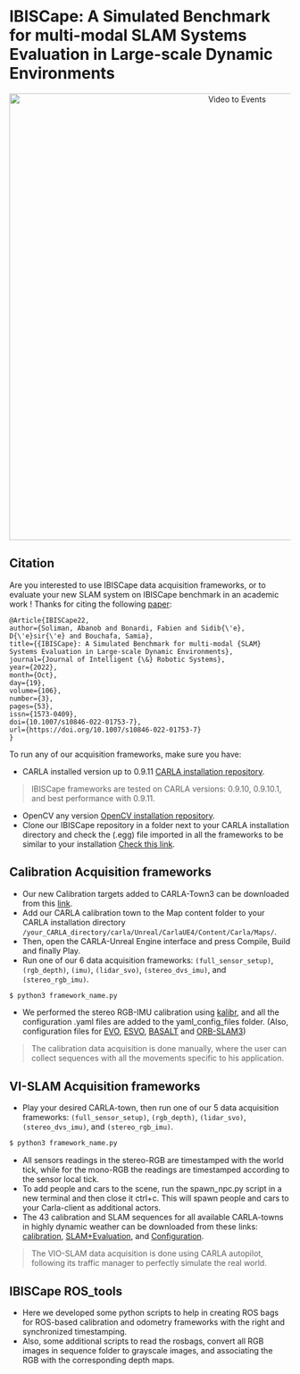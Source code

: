 # IBISCape: A Simulated Benchmark for multi-modal SLAM Systems Evaluation in Large-scale Dynamic Environments

<p align="center">
    <img src="IBISCape_github.gif" alt="Video to Events" width="800"/>
</p>

## Citation
Are you interested to use IBISCape data acquisition frameworks, or to evaluate your new SLAM system on IBISCape benchmark in an academic work ! 
Thanks for citing the following [paper](https://link.springer.com/article/10.1007/s10846-022-01753-7):

    @Article{IBISCape22,
    author={Soliman, Abanob and Bonardi, Fabien and Sidib{\'e}, D{\'e}sir{\'e} and Bouchafa, Samia},
    title={{IBISCape}: A Simulated Benchmark for multi-modal {SLAM} Systems Evaluation in Large-scale Dynamic Environments},
    journal={Journal of Intelligent {\&} Robotic Systems},
    year={2022},
    month={Oct},
    day={19},
    volume={106},
    number={3},
    pages={53},
    issn={1573-0409},
    doi={10.1007/s10846-022-01753-7},
    url={https://doi.org/10.1007/s10846-022-01753-7}
    }

To run any of our acquisition frameworks, make sure you have: 
- CARLA installed version up to 0.9.11 [CARLA installation repository](https://github.com/carla-simulator/carla.git).
> IBISCape frameworks are tested on CARLA versions: 0.9.10, 0.9.10.1, and best performance with 0.9.11.
- OpenCV any version [OpenCV installation repository](https://github.com/opencv/opencv.git).
- Clone our IBISCape repository in a folder next to your CARLA installation directory and check the (.egg) file imported in all the frameworks to be similar to your installation [Check this link](https://carla.readthedocs.io/en/latest/build_system/#versions-prior-to-0912).
## Calibration Acquisition frameworks 
- Our new Calibration targets added to CARLA-Town3 can be downloaded from this [link](https://ueve-my.sharepoint.com/:f:/g/personal/abanob_soliman_univ-evry_fr/EhMGdMFvWtNApc8B1xJk05cBPAAvnrrdivA86QBMkddoHQ?e=rfWolS).
- Add our CARLA calibration town to the Map content folder to your CARLA installation directory `/your_CARLA_directory/carla/Unreal/CarlaUE4/Content/Carla/Maps/`.
- Then, open the CARLA-Unreal Engine interface and press Compile, Build and finally Play.
- Run one of our 6 data acquisition frameworks: `(full_sensor_setup)`, `(rgb_depth)`, `(imu)`, `(lidar_svo)`, `(stereo_dvs_imu)`, and `(stereo_rgb_imu)`. 
```bash
$ python3 framework_name.py
```
- We performed the stereo RGB-IMU calibration using [kalibr](https://github.com/ethz-asl/kalibr.git), and all the configuration .yaml files are added to the yaml_config_files folder. (Also, configuration files for [EVO](https://github.com/uzh-rpg/rpg_dvs_evo_open), [ESVO](https://github.com/HKUST-Aerial-Robotics/ESVO), [BASALT](https://github.com/VladyslavUsenko/basalt-mirror) and [ORB-SLAM3](https://github.com/UZ-SLAMLab/ORB_SLAM3.git))
> The calibration data acquisition is done manually, where the user can collect sequences with all the movements specific to his application.
## VI-SLAM Acquisition frameworks 
- Play your desired CARLA-town, then run one of our 5 data acquisition frameworks: `(full_sensor_setup)`, `(rgb_depth)`, `(lidar_svo)`, `(stereo_dvs_imu)`, and `(stereo_rgb_imu)`.
```bash
$ python3 framework_name.py
```
- All sensors readings in the stereo-RGB are timestamped with the world tick, while for the mono-RGB the readings are timestamped according to the sensor local tick.
- To add people and cars to the scene, run the spawn_npc.py script in a new terminal and then close it ctrl+c. This will spawn people and cars to your Carla-client as additional actors.
- The 43 calibration and SLAM sequences for all available CARLA-towns in highly dynamic weather can be downloaded from these links: [calibration](https://ueve-my.sharepoint.com/:f:/g/personal/abanob_soliman_univ-evry_fr/EpUQUsjifzFAi5Ey8kJ1uUUBG1pWVqmind6drgNvAMm0mA?e=PuiGxZ), [SLAM+Evaluation](https://ueve-my.sharepoint.com/:f:/g/personal/abanob_soliman_univ-evry_fr/Eo6fKSsfuYVGnDgh821bl90BYKThrRMbFxfdbR-Qm3tAoA?e=2lhV53), and [Configuration](https://ueve-my.sharepoint.com/:f:/g/personal/abanob_soliman_univ-evry_fr/EtECQyUEPapAmNzzQCphkQ0BQEM8DGGBzpLD181vB5WelA?e=4dDbgx).
> The VIO-SLAM data acquisition is done using CARLA autopilot, following its traffic manager to perfectly simulate the real world.
## IBISCape ROS_tools
- Here we developed some python scripts to help in creating ROS bags for ROS-based calibration and odometry frameworks with the right and synchronized timestamping.
- Also, some additional scripts to read the rosbags, convert all RGB images in sequence folder to grayscale images, and associating the RGB with the corresponding depth maps.
